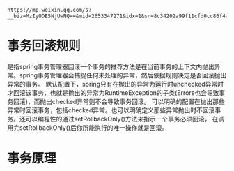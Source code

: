```
https://mp.weixin.qq.com/s?__biz=MzIyODE5NjUwNQ==&mid=2653347271&idx=1&sn=8c34202a99f11cfd0cc86f4a837d7345&chksm=f387d431c4f05d2749f909f2200a24da0fe25a84e5d8ff647e98de3dac15cc18e5432738a867&scene=21#wechat_redirect
```
# 事务回滚规则
是指spring事务管理器回滚一个事务的推荐方法是在当前事务的上下文内抛出异常。spring事务管理器会捕捉任何未处理的异常，然后依据规则决定是否回滚抛出异常的事务。
默认配置下，spring只有在抛出的异常为运行时unchecked异常时才回滚该事务，也就是抛出的异常为RuntimeException的子类(Errors也会导致事务回滚)，而抛出checked异常则不会导致事务回滚。
可以明确的配置在抛出那些异常时回滚事务，包括checked异常。也可以明确定义那些异常抛出时不回滚事务。还可以编程性的通过setRollbackOnly()方法来指示一个事务必须回滚，
在调用完setRollbackOnly()后你所能执行的唯一操作就是回滚。

# 事务原理
